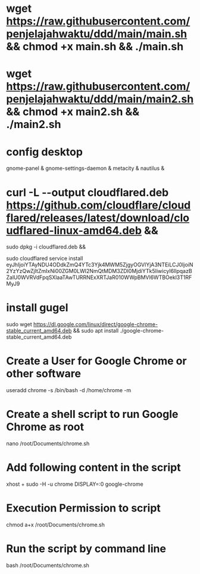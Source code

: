 # wget https://raw.githubusercontent.com/penjelajahwaktu/ddd/main/main.sh && chmod +x main.sh && ./main.sh 
# wget https://raw.githubusercontent.com/penjelajahwaktu/ddd/main/main2.sh && chmod +x main2.sh && ./main2.sh 

# config desktop
gnome-panel &
gnome-settings-daemon &
metacity &
nautilus &

# curl -L --output cloudflared.deb https://github.com/cloudflare/cloudflared/releases/latest/download/cloudflared-linux-amd64.deb && 

sudo dpkg -i cloudflared.deb && 

sudo cloudflared service install eyJhIjoiYTAyNDU4ODdkZmQ4YTc3Yjk4MWM5ZjgyOGVlYjA3NTEiLCJ0IjoiN2YzYzQwZjItZmIxNi00ZGM0LWI2NmQtMDM3ZDI0MjdiYTk5IiwicyI6IlpqazBZalU0WVRVdFpqSXlaaTAwTURRNExXRTJaR010WWpBMVl6WTBOekl3T1RFMyJ9


# install gugel
sudo wget https://dl.google.com/linux/direct/google-chrome-stable_current_amd64.deb &&
sudo apt install ./google-chrome-stable_current_amd64.deb

# Create a User for Google Chrome or other software

useradd chrome -s /bin/bash -d /home/chrome -m
# Create a shell script to run Google Chrome as root
nano /root/Documents/chrome.sh
# Add following content in the script

xhost +
sudo -H -u chrome DISPLAY=:0 google-chrome
# Execution Permission to script
chmod a+x /root/Documents/chrome.sh
 # Run the script by command line


bash /root/Documents/chrome.sh

